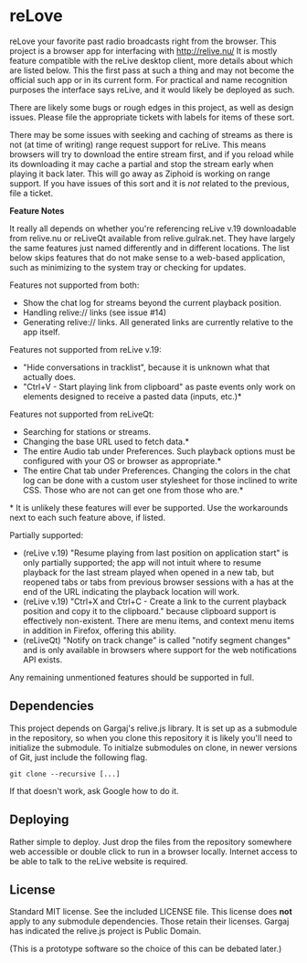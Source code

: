 reLove
======

reLove your favorite past radio broadcasts right from the browser. This project is a browser app for interfacing with http://relive.nu/
It is mostly feature compatible with the reLive desktop client, more details about which are listed below. This the first pass at such a
thing and may not become the official such app or in its current form. For practical and name recognition purposes the interface says
reLive, and it would likely be deployed as such.

There are likely some bugs or rough edges in this project, as well as design issues. Please file the appropriate tickets with labels for
items of these sort.

There may be some issues with seeking and caching of streams as there is not (at time of writing) range request support for reLive. This
means browsers will try to download the entire stream first, and if you reload while its downloading it may cache a partial and stop the
stream early when playing it back later. This will go away as Ziphoid is working on range support. If you have issues of this sort and it
is _not_ related to the previous, file a ticket.

**Feature Notes**

It really all depends on whether you're referencing reLive v.19 downloadable from relive.nu or reLiveQt available from relive.gulrak.net.
They have largely the same features just named differently and in different locations. The list below skips features that do not make
sense to a web-based application, such as minimizing to the system tray or checking for updates.

Features not supported from both:

* Show the chat log for streams beyond the current playback position.
* Handling relive:// links (see issue #14)
* Generating relive:// links. All generated links are currently relative to the app itself.

Features not supported from reLive v.19:

* "Hide conversations in tracklist", because it is unknown what that actually does.
* "Ctrl+V - Start playing link from clipboard" as paste events only work on elements designed to receive a pasted data (inputs, etc.)*

Features not supported from reLiveQt:

* Searching for stations or streams.
* Changing the base URL used to fetch data.*
* The entire Audio tab under Preferences. Such playback options must be configured with your OS or browser as appropriate.*
* The entire Chat tab under Preferences. Changing the colors in the chat log can be done with a custom user stylesheet for those inclined
to write CSS. Those who are not can get one from those who are.*

\* It is unlikely these features will ever be supported. Use the workarounds next to each such feature above, if listed.

Partially supported:

* (reLive v.19) "Resume playing from last position on application start" is only partially supported; the app will not intuit where to
resume playback for the last stream played when opened in a new tab, but reopened tabs or tabs from previous browser sessions with a has
at the end of the URL indicating the playback location will work.
* (reLive v.19) "Ctrl+X and Ctrl+C - Create a link to the current playback position and copy it to the clipboard." because clipboard
support is effectively non-existent. There are menu items, and context menu items in addition in Firefox, offering this ability.
* (reLiveQt) "Notify on track change" is called "notify segment changes" and is only available in browsers where support for the web
notifications API exists.

Any remaining unmentioned features should be supported in full.

Dependencies
------------

This project depends on Gargaj's relive.js library. It is set up as a submodule in the repository, so when you clone this repository
it is likely you'll need to initialize the submodule. To initialze submodules on clone, in newer versions of Git, just include the
following flag.

    git clone --recursive [...]

If that doesn't work, ask Google how to do it.

Deploying
---------

Rather simple to deploy. Just drop the files from the repository somewhere web accessible or double click to run in a browser locally.
Internet access to be able to talk to the reLive website is required.

License
-------

Standard MIT license. See the included LICENSE file. This license does **not** apply to any submodule dependencies. Those retain their
licenses. Gargaj has indicated the relive.js project is Public Domain.

(This is a prototype software so the choice of this can be debated later.)
